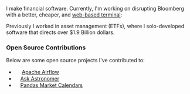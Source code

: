 I make financial software. Currently, I'm working on disrupting Bloomberg with a better, cheaper, and [web-based terminal](https://v3.godelnum.com): 

Previously I worked in asset management (ETFs), where I solo-developed software that directs over $1.9 Billion dollars. 

### Open Source Contributions
Below are some open source projects I've contributed to: 
- <img src="https://github.com/carterjfulcher/carterjfulcher/assets/23005868/999b00ad-c122-4903-b35e-b2b890c10f43" width=15/> [Apache Airflow](https://github.com/apache/airflow)
- <img src="https://www.astronomer.io/monogram/astronomer-monogram-RGB-600px.png" width=15 />[Ask Astronomer](https://github.com/astronomer/ask-astro)
- <img src="https://pandas.pydata.org//static/img/favicon_white.ico" width=15 />[Pandas Market Calendars](https://github.com/rsheftel/pandas_market_calendars)
